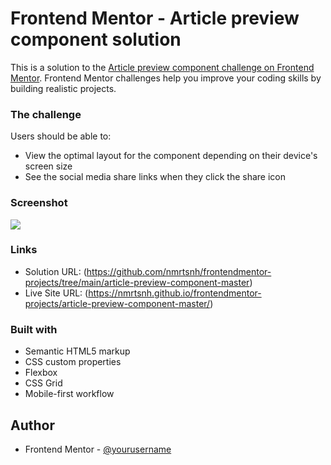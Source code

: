 # Frontend Mentor - Article preview component solution

This is a solution to the [Article preview component challenge on Frontend Mentor](https://www.frontendmentor.io/challenges/article-preview-component-dYBN_pYFT). Frontend Mentor challenges help you improve your coding skills by building realistic projects.

### The challenge

Users should be able to:

- View the optimal layout for the component depending on their device's screen size
- See the social media share links when they click the share icon

### Screenshot

<img src=".images/screenshot.jpg" />

### Links

- Solution URL: (https://github.com/nmrtsnh/frontendmentor-projects/tree/main/article-preview-component-master)
- Live Site URL: (https://nmrtsnh.github.io/frontendmentor-projects/article-preview-component-master/)

### Built with

- Semantic HTML5 markup
- CSS custom properties
- Flexbox
- CSS Grid
- Mobile-first workflow

## Author

- Frontend Mentor - [@yourusername](https://www.frontendmentor.io/profile/nmrtsnh)

